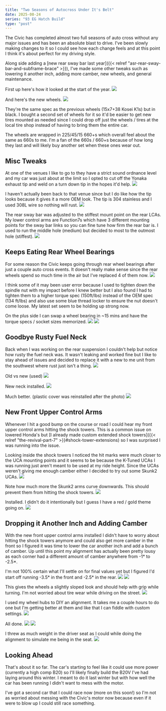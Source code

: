 ```yaml
---
title: "Two Seasons of Autocross Under It's Belt"
date: 2025-08-24
series: "93 EG Hatch Build"
type: "post"
---
```


The Civic has completed almost two full seasons of auto cross without any major issues and has been an absolute blast to drive. I've been slowly making changes to it so I could see how each change feels and at this point I think it's about perfect for my driving style.

Along side adding a [new rear sway bar last year]({{< relref "asr-rear-sway-bar-and-subframe-brace" >}}), I've made some other tweaks such as lowering it another inch, adding more camber, new wheels, and general maintenance.

First up here's how it looked at the start of the year.
![](./images/1b.jpg)

And here's the new wheels.
![](./images/1a.jpg)

They're the same spec as the previous wheels (15x7+38 Kosei K1s) but in black. I bought a second set of wheels for it so it'd be easier to get new tires mounted as needed since I could drop off just the wheels / tires at the local tire shop instead of having to bring them the entire car.

The wheels are wrapped in 225/45/15 660+s which overall feel about the same as 660s to me. I'm a fan of the 660s / 660+s because of how long they last and will likely buy another set when these ones wear out.

## Misc Tweaks

At one of the venues I like to go to they have a strict sound ordnance level and my car was just about at the limit so I opted to cut off the Yonaka exhaust tip and weld on a turn down tip in the hopes it'd help.
![](./images/2a.jpg)

I haven't actually been back to that venue since but I do like how the tip looks because it gives it a more OEM look. The tip is 304 stainless and I used 308L wire so nothing will rust.
![](./images/2b.jpg)

The rear sway bar was adjusted to the stiffest mount point on the rear LCAs. My lower control arms are Function7s which have 3 different mounting points for the sway bar links so you can fine tune how firm the rear bar is. I used to run the middle hole (medium) but decided to most to the outmost hole (stiffest).
![](./images/2c.jpg)

## Keeps Eating Rear Wheel Bearings

For some reason the Civic keeps going through rear wheel bearings after just a couple auto cross events. It doesn't really make sense since the rear wheels spend so much time in the air but I've replaced 4 of them now.
![](./images/3a.jpg)

I think some of it may been user error because I used to tighten down the spindle nut with my impact before I knew better but I also found I had to tighten them to a higher torque spec (150ft/lbs) instead of the OEM spec (134 ft/lbs) and also use some blue thread locker to ensure the nut doesn't come loose. My latest set seem to be holding up strong now.

On the plus side I can swap a wheel bearing in ~15 mins and have the torque specs / socket sizes memorized.
![](./images/3b.jpg)
![](./images/3c.jpg)

## Goodbye Rusty Fuel Neck

Back when I was working on the rear suspension I couldn't help but notice how rusty the fuel neck was. It wasn't leaking and worked fine but I like to stay ahead of issues and decided to replace it with a new to me unit from the southwest where rust just isn't a thing.
![](./images/4a.jpg)

Old vs new (used)
![](./images/4b.jpg)

New neck installed.
![](./images/4c.jpg)

Much better. (plastic cover was reinstalled after the photo)
![](./images/4d.jpg)

## New Front Upper Control Arms

Whenever I hit a good bump on the course or road I could hear my front upper control arms hitting the shock towers. This is a common issue on lowered Honda's but [I already made custom extended shock towers]({{< relref "the-revival-part-7" >}}#shock-tower-extensions) so I was surprised I was running into the issue.

Looking inside the shock towers I noticed the hit marks were much closer to the UCA mounting points and it seems to be because the K-Tuned UCAs I was running just aren't meant to be used at my ride height. Since the UCAs weren't giving me enough camber either I decided to try out some Skunk2 UCAs.
![](./images/5a.jpg)

Note how much more the Skunk2 arms curve downwards. This should prevent them from hitting the shock towers.
![](./images/5b.jpg)

Installed. I didn't do it intentionally but I guess I have a red / gold theme going on.
![](./images/5c.jpg)

## Dropping it Another Inch and Adding Camber

With the new front upper control arms installed I didn't have to worry about hitting the shock towers anymore and could also get more camber in the front so I figured it was time to lower the car another inch and add a bunch of camber. Up until this point my alignment has actually been pretty lousy as each corner had a different amount of camber anywhere from -1* to -2.5*.

I'm not 100% certain what I'll settle on for final values yet but I figured I'd start off running -3.5* in the front and -2.5* in the rear.
![](./images/5d.jpg)
![](./images/5e.jpg)

This gives the wheels a slightly sloped look and should help with grip while turning. I'm not worried about tire wear while driving on the street.
![](./images/5i.jpg)

I used my wheel hubs to DIY an alignment. It takes me a couple hours to do one but I'm getting better at them and like that I can fiddle with custom settings.
![](./images/5f.jpg)

All done.
![](./images/5g.jpg)
![](./images/5h.jpg)

I threw as much weight in the driver seat as I could while doing the alignment to simulate me being in the seat.
![](./images/5j.jpg)

## Looking Ahead

That's about it so far. The car's starting to feel like it could use more power (currently a high comp B20) so I'll likely finally build the B20V I've had laying around this winter. I meant to do it last winter but with how well the car has been running I didn't want to mess with the motor.

I've got a second car that I could race now (more on this soon!) so I'm not as worried about messing with the Civic's motor now because even if it were to blow up I could still race something.
